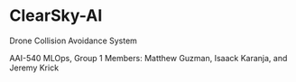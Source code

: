 # ClearSky-AI
Drone Collision Avoidance System

AAI-540 MLOps, Group 1
Members: Matthew Guzman, Isaack Karanja, and Jeremy Krick
